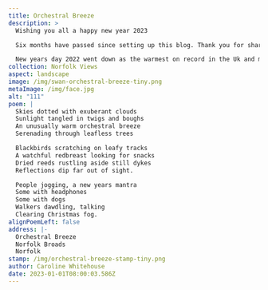 ```yaml
---
title: Orchestral Breeze
description: >
  Wishing you all a happy new year 2023

  Six months have passed since setting up this blog. Thank you for sharing this journey with me and taking the time to read my postcards, I have many more postcards to share. 

  New years day 2022 went down as the warmest on record in the Uk and many took advantage of this, it was reported some even had barbeques. Most just took to their feet to get out and enjoy the unusually warm winter's day, clearing their heads of the last remnants of ‘Christmas fog.’ 
collection: Norfolk Views
aspect: landscape
image: /img/swan-orchestral-breeze-tiny.png
metaImage: /img/face.jpg
alt: "111"
poem: |
  Skies dotted with exuberant clouds
  Sunlight tangled in twigs and boughs
  An unusually warm orchestral breeze
  Serenading through leafless trees

  Blackbirds scratching on leafy tracks
  A watchful redbreast looking for snacks
  Dried reeds rustling aside still dykes 
  Reflections dip far out of sight.

  People jogging, a new years mantra
  Some with headphones 
  Some with dogs
  Walkers dawdling, talking
  Clearing Christmas fog.
alignPoemLeft: false
address: |-
  Orchestral Breeze
  Norfolk Broads
  Norfolk
stamp: /img/orchestral-breeze-stamp-tiny.png
author: Caroline Whitehouse
date: 2023-01-01T08:00:03.586Z
---
```


